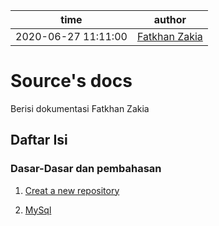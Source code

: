 | time                | author                                           |
| ------------------- | ------------------------------------------------ |
| 2020-06-27 11:11:00 | [Fatkhan Zakia](https://github.com/FatkhanZakia) |

# Source's docs

Berisi dokumentasi Fatkhan Zakia

## Daftar Isi

### Dasar-Dasar dan pembahasan

1. [Creat a new repository](https://github.com/FatkhanZakia/source-s_docs/blob/master/01-Creat-a-new-repository.md)

2. [MySql](https://github.com/FatkhanZakia/source-s_docs/blob/master/02-MySql.md)
<!-- 3. [Variabel](https://github.com/tamankodekode/materi/blob/master/bahasa_pemrograman/javascript/04-variabel.md)
3. [Tipe Data](https://github.com/tamankodekode/materi/blob/master/bahasa_pemrograman/javascript/05-tipe-data.md)
4. [Konversi Tipe Data](https://github.com/tamankodekode/materi/blob/master/bahasa_pemrograman/javascript/06-konversi-tipe-data.md)
5. [Operator](https://github.com/tamankodekode/materi/blob/master/bahasa_pemrograman/javascript/07-operator.md)

   a. [Aritmatika](https://github.com/tamankodekode/materi/blob/master/bahasa_pemrograman/javascript/07-operator.md#aritmatika)

   b. [Komparasi](https://github.com/tamankodekode/materi/blob/master/bahasa_pemrograman/javascript/07-operator.md#komparasi)

   c. [Logika](https://github.com/tamankodekode/materi/blob/master/bahasa_pemrograman/javascript/07-operator.md#logika)

   d. [Assignment](https://github.com/tamankodekode/materi/blob/master/bahasa_pemrograman/javascript/07-operator.md#assignment)

6. Percabangan (Decision)

   a. If-Else

   b. Switch-Case

7. Perulangan (Looping)

   a. For

   b. While

   c. Do-While

8. Fungsi (Function)

   a. Standard Function

   <!-- b. Arrow Function -->

